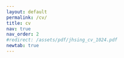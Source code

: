 ```yaml
---
layout: default
permalink: /cv/
title: cv
nav: true
nav_order: 2
#redirect: /assets/pdf/jhsing_cv_1024.pdf
newtab: true
---
```


<object data="/assets/pdf/jhsing_cv_Jun25.pdf" width="1000" height="1000" type='application/pdf'></object>